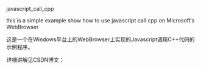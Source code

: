 javascript_call_cpp

this is a simple example show how to use javascript call cpp on Microsoft‘s WebBrowser

这是一个在Windows平台上的WebBrowser上实现的Javascript调用C++代码的示例程序。

详细讲解见CSDN博文：
